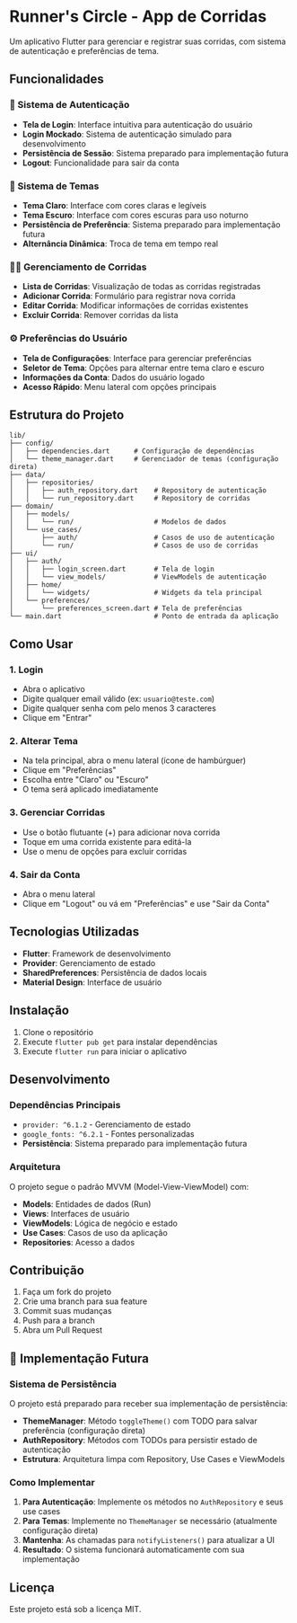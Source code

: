 # Runner's Circle - App de Corridas

Um aplicativo Flutter para gerenciar e registrar suas corridas, com sistema de autenticação e preferências de tema.

## Funcionalidades

### 🔐 Sistema de Autenticação

- **Tela de Login**: Interface intuitiva para autenticação do usuário
- **Login Mockado**: Sistema de autenticação simulado para desenvolvimento
- **Persistência de Sessão**: Sistema preparado para implementação futura
- **Logout**: Funcionalidade para sair da conta

### 🎨 Sistema de Temas

- **Tema Claro**: Interface com cores claras e legíveis
- **Tema Escuro**: Interface com cores escuras para uso noturno
- **Persistência de Preferência**: Sistema preparado para implementação futura
- **Alternância Dinâmica**: Troca de tema em tempo real

### 🏃‍♂️ Gerenciamento de Corridas

- **Lista de Corridas**: Visualização de todas as corridas registradas
- **Adicionar Corrida**: Formulário para registrar nova corrida
- **Editar Corrida**: Modificar informações de corridas existentes
- **Excluir Corrida**: Remover corridas da lista

### ⚙️ Preferências do Usuário

- **Tela de Configurações**: Interface para gerenciar preferências
- **Seletor de Tema**: Opções para alternar entre tema claro e escuro
- **Informações da Conta**: Dados do usuário logado
- **Acesso Rápido**: Menu lateral com opções principais

## Estrutura do Projeto

```
lib/
├── config/
│   ├── dependencies.dart      # Configuração de dependências
│   └── theme_manager.dart     # Gerenciador de temas (configuração direta)
├── data/
│   ├── repositories/
│   │   ├── auth_repository.dart    # Repository de autenticação
│   │   └── run_repository.dart     # Repository de corridas
├── domain/
│   ├── models/
│   │   └── run/                    # Modelos de dados
│   └── use_cases/
│       ├── auth/                   # Casos de uso de autenticação
│       └── run/                    # Casos de uso de corridas
├── ui/
│   ├── auth/
│   │   ├── login_screen.dart       # Tela de login
│   │   └── view_models/            # ViewModels de autenticação
│   ├── home/
│   │   └── widgets/                # Widgets da tela principal
│   └── preferences/
│       └── preferences_screen.dart # Tela de preferências
└── main.dart                       # Ponto de entrada da aplicação
```

## Como Usar

### 1. Login

- Abra o aplicativo
- Digite qualquer email válido (ex: `usuario@teste.com`)
- Digite qualquer senha com pelo menos 3 caracteres
- Clique em "Entrar"

### 2. Alterar Tema

- Na tela principal, abra o menu lateral (ícone de hambúrguer)
- Clique em "Preferências"
- Escolha entre "Claro" ou "Escuro"
- O tema será aplicado imediatamente

### 3. Gerenciar Corridas

- Use o botão flutuante (+) para adicionar nova corrida
- Toque em uma corrida existente para editá-la
- Use o menu de opções para excluir corridas

### 4. Sair da Conta

- Abra o menu lateral
- Clique em "Logout" ou vá em "Preferências" e use "Sair da Conta"

## Tecnologias Utilizadas

- **Flutter**: Framework de desenvolvimento
- **Provider**: Gerenciamento de estado
- **SharedPreferences**: Persistência de dados locais
- **Material Design**: Interface de usuário

## Instalação

1. Clone o repositório
2. Execute `flutter pub get` para instalar dependências
3. Execute `flutter run` para iniciar o aplicativo

## Desenvolvimento

### Dependências Principais

- `provider: ^6.1.2` - Gerenciamento de estado
- `google_fonts: ^6.2.1` - Fontes personalizadas
- **Persistência**: Sistema preparado para implementação futura

### Arquitetura

O projeto segue o padrão MVVM (Model-View-ViewModel) com:

- **Models**: Entidades de dados (Run)
- **Views**: Interfaces de usuário
- **ViewModels**: Lógica de negócio e estado
- **Use Cases**: Casos de uso da aplicação
- **Repositories**: Acesso a dados

## Contribuição

1. Faça um fork do projeto
2. Crie uma branch para sua feature
3. Commit suas mudanças
4. Push para a branch
5. Abra um Pull Request

## 🔮 Implementação Futura

### Sistema de Persistência

O projeto está preparado para receber sua implementação de persistência:

- **ThemeManager**: Método `toggleTheme()` com TODO para salvar preferência (configuração direta)
- **AuthRepository**: Métodos com TODOs para persistir estado de autenticação
- **Estrutura**: Arquitetura limpa com Repository, Use Cases e ViewModels

### Como Implementar

1. **Para Autenticação**: Implemente os métodos no `AuthRepository` e seus use cases
2. **Para Temas**: Implemente no `ThemeManager` se necessário (atualmente configuração direta)
3. **Mantenha**: As chamadas para `notifyListeners()` para atualizar a UI
4. **Resultado**: O sistema funcionará automaticamente com sua implementação

## Licença

Este projeto está sob a licença MIT.
